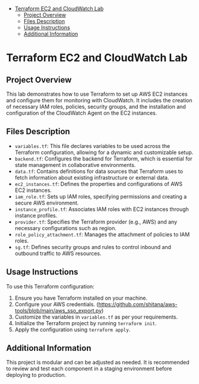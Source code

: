 

<!-- @import "[TOC]" {cmd="toc" depthFrom=1 depthTo=6 orderedList=false} -->

<!-- code_chunk_output -->

- [Terraform EC2 and CloudWatch Lab](#terraform-ec2-and-cloudwatch-lab)
  - [Project Overview](#project-overview)
  - [Files Description](#files-description)
  - [Usage Instructions](#usage-instructions)
  - [Additional Information](#additional-information)

<!-- /code_chunk_output -->

# Terraform EC2 and CloudWatch Lab

## Project Overview

This lab demonstrates how to use Terraform to set up AWS EC2 instances and configure them for monitoring with CloudWatch. It includes the creation of necessary IAM roles, policies, security groups, and the installation and configuration of the CloudWatch Agent on the EC2 instances.

## Files Description

- `variables.tf`: This file declares variables to be used across the Terraform configuration, allowing for a dynamic and customizable setup.
- `backend.tf`: Configures the backend for Terraform, which is essential for state management in collaborative environments.
- `data.tf`: Contains definitions for data sources that Terraform uses to fetch information about existing infrastructure or external data.
- `ec2_instances.tf`: Defines the properties and configurations of AWS EC2 instances.
- `iam_role.tf`: Sets up IAM roles, specifying permissions and creating a secure AWS environment.
- `instance_profile.tf`: Associates IAM roles with EC2 instances through instance profiles.
- `provider.tf`: Specifies the Terraform provider (e.g., AWS) and any necessary configurations such as region.
- `role_policy_attachment.tf`: Manages the attachment of policies to IAM roles.
- `sg.tf`: Defines security groups and rules to control inbound and outbound traffic to AWS resources.

## Usage Instructions

To use this Terraform configuration:

1. Ensure you have Terraform installed on your machine.
2. Configure your AWS credentials. (<https://github.com/shitana/aws-tools/blob/main/aws_sso_export.py>)
3. Customize the variables in `variables.tf` as per your requirements.
4. Initialize the Terraform project by running `terraform init`.
5. Apply the configuration using `terraform apply`.

## Additional Information

This project is modular and can be adjusted as needed. It is recommended to review and test each component in a staging environment before deploying to production.